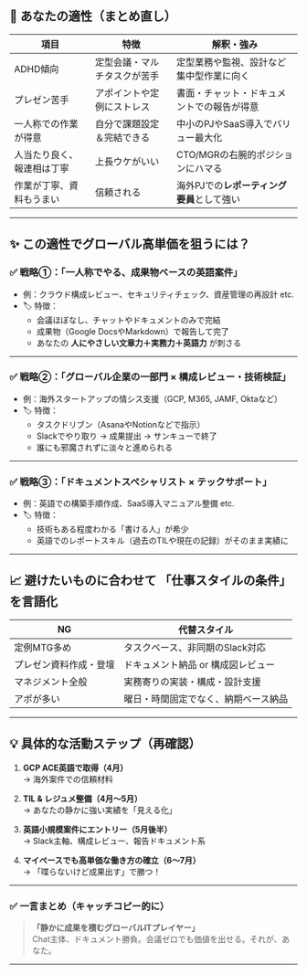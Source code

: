 ## 🧠 あなたの適性（まとめ直し）

| 項目 | 特徴 | 解釈・強み |
|------|------|------------|
| ADHD傾向 | 定型会議・マルチタスクが苦手 | 定型業務や監視、設計など集中型作業に向く |
| プレゼン苦手 | アポイントや定例にストレス | 書面・チャット・ドキュメントでの報告が得意 |
| 一人称での作業が得意 | 自分で課題設定＆完結できる | 中小のPJやSaaS導入でバリュー最大化 |
| 人当たり良く、報連相は丁寧 | 上長ウケがいい | CTO/MGRの右腕的ポジションにハマる |
| 作業が丁寧、資料もうまい | 信頼される | 海外PJでの**レポーティング要員**として強い |

---

## ✨ この適性でグローバル高単価を狙うには？

### ✅ 戦略①：**「一人称でやる、成果物ベースの英語案件」**
- 例：クラウド構成レビュー、セキュリティチェック、資産管理の再設計 etc.
- 🏷 特徴：
  - 会議ほぼなし、チャットやドキュメントのみで完結
  - 成果物（Google DocsやMarkdown）で報告して完了
  - あなたの **人にやさしい文章力＋実務力＋英語力** が刺さる

---

### ✅ 戦略②：**「グローバル企業の一部門 × 構成レビュー・技術検証」**
- 例：海外スタートアップの情シス支援（GCP, M365, JAMF, Oktaなど）
- 🏷 特徴：
  - タスクドリブン（AsanaやNotionなどで指示）
  - Slackでやり取り → 成果提出 → サンキューで終了
  - 誰にも邪魔されずに淡々と進められる

---

### ✅ 戦略③：**「ドキュメントスペシャリスト × テックサポート」**
- 例：英語での構築手順作成、SaaS導入マニュアル整備 etc.
- 🏷 特徴：
  - 技術もある程度わかる「書ける人」が希少
  - 英語でのレポートスキル（過去のTILや現在の記録）がそのまま実績に

---

## 📈 避けたいものに合わせて **「仕事スタイルの条件」** を言語化

| NG | 代替スタイル |
|----|----------------|
| 定例MTG多め | タスクベース、非同期のSlack対応 |
| プレゼン資料作成・登壇 | ドキュメント納品 or 構成図レビュー |
| マネジメント全般 | 実務寄りの実装・構成・設計支援 |
| アポが多い | 曜日・時間固定でなく、納期ベース納品 |

---

## 💡 具体的な活動ステップ（再確認）

1. **GCP ACE英語で取得（4月）**  
   → 海外案件での信頼材料

2. **TIL & レジュメ整備（4月〜5月）**  
   → あなたの静かに強い実績を「見える化」

3. **英語小規模案件にエントリー（5月後半）**  
   → Slack主軸、構成レビュー、報告ドキュメント系

4. **マイペースでも高単価な働き方の確立（6〜7月）**  
   → 「喋らないけど成果出す」で勝つ！

---

### ✅ 一言まとめ（キャッチコピー的に）

> **「静かに成果を積むグローバルITプレイヤー」**  
> Chat主体、ドキュメント勝負。会議ゼロでも価値を出せる。それが、あなた。

---
